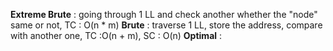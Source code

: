 **Extreme Brute** : going through 1 LL and check another whether the "node" same or not, TC : O(n * m)
**Brute** : traverse 1 LL, store the address, compare with another one, TC :O(n + m), SC : O(n)
**Optimal** :